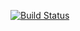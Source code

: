 [![Build Status](https://travis-ci.org/lanchongyizu/lanchongyizu.github.io.svg?branch=master)](https://travis-ci.org/lanchongyizu/lanchongyizu.github.io)